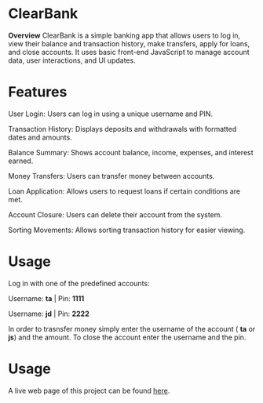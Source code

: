 # ClearBank
**Overview**
ClearBank is a simple banking app that allows users to log in, view their balance and transaction history, make transfers, apply for loans, and close accounts. It uses basic front-end JavaScript to manage account data, user interactions, and UI updates.

# Features
User Login: Users can log in using a unique username and PIN.

Transaction History: Displays deposits and withdrawals with formatted dates and amounts.

Balance Summary: Shows account balance, income, expenses, and interest earned.

Money Transfers: Users can transfer money between accounts.

Loan Application: Allows users to request loans if certain conditions are met.

Account Closure: Users can delete their account from the system.

Sorting Movements: Allows sorting transaction history for easier viewing.

# Usage
Log in with one of the predefined accounts:

Username: **ta** | Pin: **1111**

Username: **jd** | Pin: **2222**

In order to trasnsfer money simply enter the username of the account ( **ta** or **js**) and the amount.
To close the account enter the username and the pin. 

# Usage
A live web page of this project can be found [here](https://anesiadis-th.github.io/ClearBank/).
